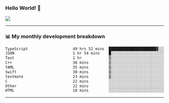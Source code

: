 ### Hello World! 👋

<a>
  <img align="center" src="https://github-readme-stats.vercel.app/api?username=megatunger&count_private=true&include_all_commits=true&bg_color=30,56CCF2,2F80ED&title_color=fff&text_color=fff" />
</a>

------
### 📊 My monthly development breakdown

<!--START_SECTION:waka-->

```txt
TypeScript                    49 hrs 52 mins  █████████████████████▓░░░   87.12 %
JSON                          1 hr 54 mins    █░░░░░░░░░░░░░░░░░░░░░░░░   03.34 %
Text                          1 hr            ▒░░░░░░░░░░░░░░░░░░░░░░░░   01.75 %
C++                           36 mins         ▒░░░░░░░░░░░░░░░░░░░░░░░░   01.06 %
YAML                          35 mins         ▒░░░░░░░░░░░░░░░░░░░░░░░░   01.03 %
Swift                         30 mins         ▒░░░░░░░░░░░░░░░░░░░░░░░░   00.88 %
textmate                      23 mins         ▒░░░░░░░░░░░░░░░░░░░░░░░░   00.68 %
C                             22 mins         ░░░░░░░░░░░░░░░░░░░░░░░░░   00.66 %
Other                         22 mins         ░░░░░░░░░░░░░░░░░░░░░░░░░   00.64 %
HTML                          18 mins         ░░░░░░░░░░░░░░░░░░░░░░░░░   00.53 %
```

<!--END_SECTION:waka-->

------
